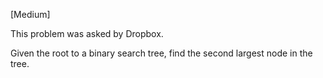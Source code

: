 [Medium]

This problem was asked by Dropbox. 

Given the root to a binary search tree, find the second largest node in the tree.
